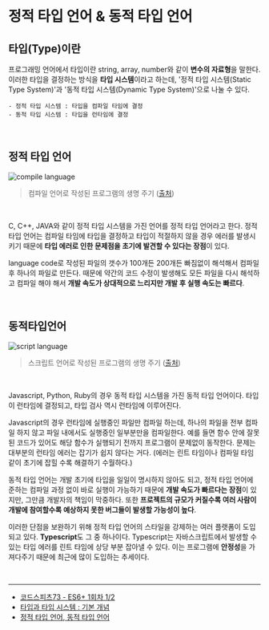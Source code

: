 # 정적 타입 언어 & 동적 타입 언어

## 타입(Type)이란

프로그래밍 언어에서 타입이란 string, array, number와 같이 **변수의 자료형**을 말한다.  
이러한 타입을 결정하는 방식을 **타입 시스템**이라고 하는데, '정적 타입 시스템(Static Type System)'과 '동적 타입 시스템(Dynamic Type System)'으로 나눌 수 있다.

```
- 정적 타입 시스템 : 타입을 컴파일 타임에 결정
- 동적 타입 시스템 : 타입을 런타임에 결정
```

<br />

## 정적 타입 언어

![compile language](https://i.postimg.cc/cL9bg7Nd/image.png)

> 컴파일 언어로 작성된 프로그램의 생명 주기 ([출처](https://www.youtube.com/watch?v=kG87PONfqkg&t=938s))

<br />

C, C++, JAVA와 같이 정적 타입 시스템을 가진 언어를 정적 타입 언어라고 한다. 정적 타입 언어는 컴파일 타임에 타입을 결정하고 타입이 적절하지 않을 경우 에러를 발생시키기 때문에 **타입 에러로 인한 문제점을 초기에 발견할 수 있다는 장점**이 있다.

language code로 작성된 파일의 갯수가 100개든 200개든 빠짐없이 해석해서 컴파일 후 하나의 파일로 만든다. 때문에 약간의 코드 수정이 발생해도 모든 파일을 다시 해석하고 컴파일 해야 해서 **개발 속도가 상대적으로 느리지만 개발 후 실행 속도는 빠르다**.

<br />

## 동적타입언어

![script language](https://i.postimg.cc/9F1xKP0y/image.png)

> 스크립트 언어로 작성된 프로그램의 생명 주기 ([출처](https://www.youtube.com/watch?v=kG87PONfqkg&t=938s))

<br />

Javascript, Python, Ruby의 경우 동적 타입 시스템을 가진 동적 타입 언어이다. 타입이 런타임에 결정되고, 타입 검사 역시 런타임에 이루어진다.

Javascript의 경우 런타임에 실행중인 파일만 컴파일 하는데, 하나의 파일을 전부 컴파일 하지 않고 파일 내에서도 실행중인 일부분만을 컴파일한다. 예를 들면 함수 안에 잘못된 코드가 있어도 해당 함수가 실행되기 전까지 프로그램이 문제없이 동작한다. 문제는 대부분의 런타임 에러는 잡기가 쉽지 않다는 거다. (에러는 린트 타임이나 컴파일 타임 같이 초기에 잡힐 수록 해결하기 수월하다.)

동적 타입 언어는 개발 초기에 타입을 일일이 명시하지 않아도 되고, 정적 타입 언어에 준하는 컴파일 과정 없이 바로 실행이 가능하기 때문에 **개발 속도가 빠르다는 장점**이 있지만, 그만큼 개발자의 책임이 막중하다. 또한 **프로젝트의 규모가 커질수록 여러 사람이 개발에 참여할수록 예상하지 못한 버그들이 발생할 가능성이 높다**.

이러한 단점을 보완하기 위해 정적 타입 언어의 스타일을 강제하는 여러 플랫폼이 도입되고 있다. **Typescript**도 그 중 하나이다. Typescript는 자바스크립트에서 발생할 수 있는 타입 에러를 린트 타임에 상당 부분 잡아낼 수 있다. 이는 프로그램에 **안정성**을 가져다주기 때문에 최근에 많이 도입하는 추세이다.

<br />

---

- [코드스피츠73 - ES6+ 1회차 1/2](https://www.youtube.com/watch?v=kG87PONfqkg&t=938s)
- [타입과 타입 시스템 : 기본 개념](https://ahnheejong.name/articles/types-basic-concepts/)
- [정적 타입 언어, 동적 타입 언어](https://yeoulcoding.tistory.com/118)
